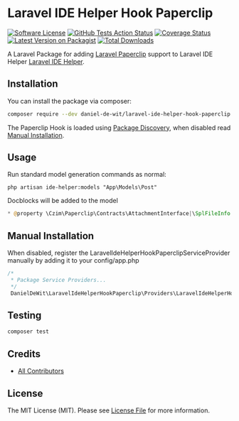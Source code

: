 # Laravel IDE Helper Hook Paperclip

[![Software License](https://img.shields.io/badge/license-MIT-brightgreen.svg?style=flat-square)](LICENSE.md)
[![GitHub Tests Action Status](https://img.shields.io/github/workflow/status/daniel-de-wit/laravel-ide-helper-hook-paperclip/run-tests?label=tests)](https://github.com/daniel-de-wit/laravel-ide-helper-hook-paperclip/actions?query=workflow%3Arun-tests+branch%3Amain)
[![Coverage Status](https://coveralls.io/repos/github/daniel-de-wit/laravel-ide-helper-hook-paperclip/badge.svg?branch=main)](https://coveralls.io/github/daniel-de-wit/laravel-ide-helper-hook-paperclip?branch=main)
[![Latest Version on Packagist](https://img.shields.io/packagist/v/daniel-de-wit/laravel-ide-helper-hook-paperclip.svg?style=flat-square)](https://packagist.org/packages/daniel-de-wit/laravel-ide-helper-hook-paperclip)
[![Total Downloads](https://img.shields.io/packagist/dt/daniel-de-wit/laravel-ide-helper-hook-paperclip.svg?style=flat-square)](https://packagist.org/packages/daniel-de-wit/laravel-ide-helper-hook-paperclip)

A Laravel Package for adding [Laravel Paperclip](https://github.com/czim/laravel-paperclip) support to Laravel IDE Helper [Laravel IDE Helper](https://github.com/barryvdh/laravel-ide-helper).

## Installation

You can install the package via composer:

```bash
composer require --dev daniel-de-wit/laravel-ide-helper-hook-paperclip
```

The Paperclip Hook is loaded using [Package Discovery](https://laravel.com/docs/8.x/packages#package-discovery), when disabled read [Manual Installation](#manual-installation).

## Usage

Run standard model generation commands as normal:

`php artisan ide-helper:models "App\Models\Post"`

Docblocks will be added to the model

```php
* @property \Czim\Paperclip\Contracts\AttachmentInterface|\SplFileInfo|\Czim\FileHandling\Storage\File\SplFileInfoStorableFile|\Czim\FileHandling\Contracts\Support\RawContentInterface|string $image
```

## Manual Installation
When disabled, register the LaravelIdeHelperHookPaperclipServiceProvider manually by adding it to your config/app.php
```php
/*
 * Package Service Providers...
 */
 DanielDeWit\LaravelIdeHelperHookPaperclip\Providers\LaravelIdeHelperHookPaperclipServiceProvider::class,
```

## Testing

```bash
composer test
```

## Credits

- [All Contributors](../../contributors)

## License

The MIT License (MIT). Please see [License File](LICENSE.md) for more information.
